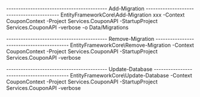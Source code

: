 ------------------------------------------ Add-Migration ------------------------------------------ 
EntityFrameworkCore\Add-Migration xxx -Context CouponContext -Project Services.CouponAPI -StartupProject Services.CouponAPI -verbose -o Data/Migrations


------------------------------------------ Remove-Migration ------------------------------------------ 
EntityFrameworkCore\Remove-Migration -Context CouponContext -Project Services.CouponAPI -StartupProject Services.CouponAPI -verbose


------------------------------------------ Update-Database ------------------------------------------ 
EntityFrameworkCore\Update-Database -Context CouponContext -Project Services.CouponAPI -StartupProject Services.CouponAPI -verbose